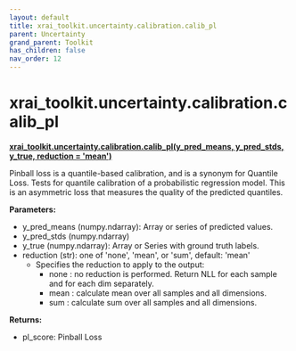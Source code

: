 ```yaml
---
layout: default
title: xrai_toolkit.uncertainty.calibration.calib_pl
parent: Uncertainty
grand_parent: Toolkit
has_children: false
nav_order: 12
---
```


# xrai_toolkit.uncertainty.calibration.calib_pl
**[xrai_toolkit.uncertainty.calibration.calib_pl(y_pred_means, y_pred_stds, y_true, reduction = 'mean')](https://github.com/gaberamolete/xrai_toolkit/blob/main/uncertainty/calibration.py)**


Pinball loss is a quantile-based calibration, and is a synonym for Quantile Loss. Tests for quantile calibration of a probabilistic regression model. This is an asymmetric loss that measures the quality of the predicted quantiles.


**Parameters:**
- y_pred_means (numpy.ndarray): Array or series of predicted values.
- y_pred_stds (numpy.ndarray)
- y_true (numpy.ndarray): Array or Series with ground truth labels.
- reduction (str): one of 'none', 'mean', or 'sum', default: 'mean'
    - Specifies the reduction to apply to the output:
        - none : no reduction is performed. Return NLL for each sample and for each dim separately.
        - mean : calculate mean over all samples and all dimensions.
        - sum : calculate sum over all samples and all dimensions.

**Returns:**
- pl_score: Pinball Loss
